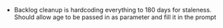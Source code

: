 - Backlog cleanup is hardcoding everything to 180 days for staleness. Should allow age to be passed in as parameter and fill it in the prompt
